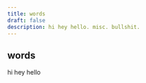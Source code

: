 ```yaml
---
title: words
draft: false
description: hi hey hello. misc. bullshit.
---
```


## words

hi hey hello